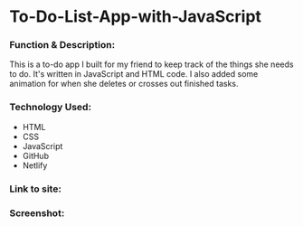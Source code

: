 # To-Do-List-App-with-JavaScript

<h3>Function & Description:</h3>
This is a to-do app I built for my friend to keep track of the things she needs to do. It's written in JavaScript and HTML code. I also added some animation for when she deletes or crosses out finished tasks.


<h3>Technology Used:</h3>

- HTML
- CSS
- JavaScript
- GitHub 
- Netlify

<h3>Link to site:</h3>


<h3>Screenshot:</h3>

